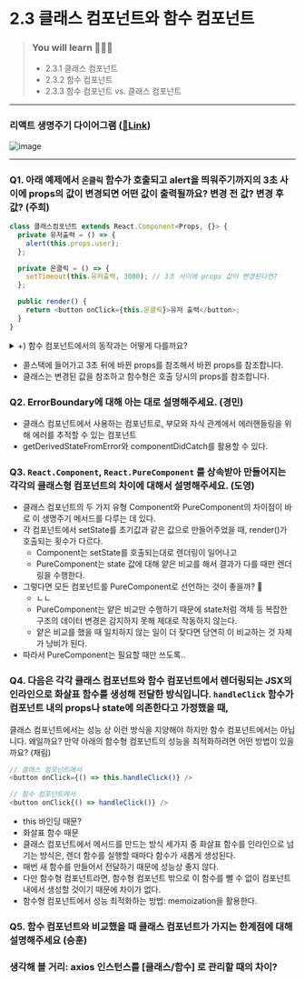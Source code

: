 # 2.3 클래스 컴포넌트와 함수 컴포넌트

> ### You will learn 🧑🏻‍🏫
>- 2.3.1 클래스 컴포넌트
>- 2.3.2 함수 컴포넌트
>- 2.3.3 함수 컴포넌트 vs. 클래스 컴포넌트

---

### 리액트 생명주기 다이어그램 ([🔗Link](https://projects.wojtekmaj.pl/react-lifecycle-methods-diagram/))

![image](https://github.com/Jungle-JavaScript-Study/react-deep-dive/assets/82787570/8b5532cd-5ed7-4272-9099-af61a1467097)

---

### Q1. 아래 예제에서 `온클릭` 함수가 호출되고 alert을 띄워주기까지의 3초 사이에 props의 값이 변경되면 어떤 값이 출력될까요? 변경 전 값? 변경 후 값? (주희)

```js
class 클래스컴포넌트 extends React.Component<Props, {}> {
  private 유저출력 = () => {
    alert(this.props.user);
  };

  private 온클릭 = () => {
    setTimeout(this.유저출력, 3000); // 3초 사이에 props 값이 변경된다면?
  };

  public render() {
    return <button onClick={this.온클릭}>유저 출력</button>;
  }
}
```

<details>
  <summary>+) 함수 컴포넌트에서의 동작과는 어떻게 다를까요?</summary>
  
  ```js
  export function 함수컴포넌트(props: Props) {
    const 유저출력 = () => {
      alert(props.user);
    };
  
    const 온클릭 = () => {
      setTimeout(유저출력, 3000);
    };
  
    return <button onClick={온클릭}>유저 출력</button>;
  }
  ```

</details>

- 콜스택에 들어가고 3초 뒤에 바뀐 props를 참조해서 바뀐 props를 참조합니다.
- 클래스는 변경된 값을 참조하고 함수형은 호출 당시의 props를 참조합니다.


### Q2. ErrorBoundary에 대해 아는 대로 설명해주세요. (경민)
- 클래스 컴포넌트에서 사용하는 컴포넌트로, 부모와 자식 관계에서 에러핸들링을 위해 에러를 추적할 수 있는 컴포넌트
- getDerivedStateFromError와 componentDidCatch를 활용할 수 있다.

### Q3. `React.Component`, `React.PureComponent` 를 상속받아 만들어지는 각각의 클래스형 컴포넌트의 차이에 대해서 설명해주세요. (도영)
- 클래스 컴포넌트의 두 가지 유형 Component와 PureComponent의 차이점이 바로 이 생명주기 메서드를 다루는 데 있다.
- 각 컴포넌트에서 setState를 초기값과 같은 값으로 만들어주었을 때, render()가 호출되는 횟수가 다르다.
  - Component는 setState를 호출되는대로 렌더링이 일어나고
  - PureComponent는 state 값에 대해 얕은 비교를 해서 결과가 다를 때만 렌더링을 수행한다.
- 그렇다면 모든 컴포넌트를 PureComponent로 선언하는 것이 좋을까? 🤔
  - ㄴㄴ
  - PureComponent는 얕은 비교만 수행하기 때문에 state처럼 객체 등 복잡한 구조의 데이터 변경은 감지하지 못해 제대로 작동하지 않는다.
  - 얕은 비교를 했을 때 일치하지 않는 일이 더 잦다면 당연히 이 비교하는 것 자체가 낭비가 된다.
- 따라서 PureComponent는 필요할 때만 쓰도록..

### Q4. 다음은 각각 클래스 컴포넌트와 함수 컴포넌트에서 렌더링되는 JSX의 인라인으로 화살표 함수를 생성해 전달한 방식입니다. `handleClick` 함수가 컴포넌트 내의 props나 state에 의존한다고 가정했을 때, 
클래스 컴포넌트에서는 성능 상 이런 방식을 지양해야 하지만 함수 컴포넌트에서는 아닙니다. 
왜일까요? 만약 아래의 함수형 컴포넌트의 성능을 최적화하려면 어떤 방법이 있을까요? (채림)

```javascript
// 클래스 컴포넌트에서
<button onClick={() => this.handleClick()} />

// 함수 컴포넌트에서
<button onClick{() => handleClick()} />
```

- this 바인딩 때문?
- 화살표 함수 때문
- 클래스 컴포넌트에서 메서드를 만드는 방식 세가지 중 화살표 함수를 인라인으로 넘기는 방식은, 렌더 함수를 실행할 때마다 함수가 새롭게 생성된다.
- 매번 새 함수를 만들어서 전달하기 때문에 성능상 좋지 않다.
- 다만 함수형 컴포넌트라면, 함수형 컴포넌트 밖으로 이 함수를 뺄 수 없이 컴포넌트 내에서 생성할 것이기 때문에 차이가 없다.
- 함수형 컴포넌트에서 성능 최적화하는 방법: memoization을 활용한다.

### Q5. 함수 컴포넌트와 비교했을 때 클래스 컴포넌트가 가지는 한계점에 대해 설명해주세요 (승훈)


### 생각해 볼 거리: axios 인스턴스를 [클래스/함수] 로 관리할 때의 차이?

